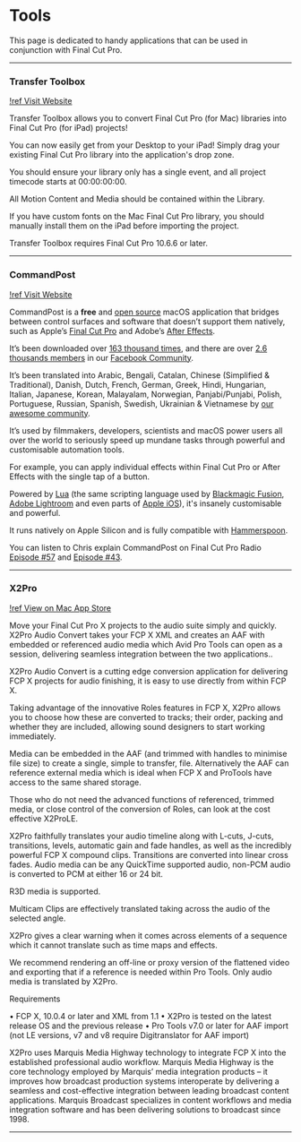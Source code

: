 # Tools

This page is dedicated to handy applications that can be used in conjunction with Final Cut Pro.

---

### Transfer Toolbox

[!ref Visit Website](https://transfertoolbox.io)

Transfer Toolbox allows you to convert Final Cut Pro (for Mac) libraries into Final Cut Pro (for iPad) projects!

You can now easily get from your Desktop to your iPad! Simply drag your existing Final Cut Pro library into the application's drop zone.

You should ensure your library only has a single event, and all project timecode starts at 00:00:00:00.

All Motion Content and Media should be contained within the Library.

If you have custom fonts on the Mac Final Cut Pro library, you should manually install them on the iPad before importing the project.

Transfer Toolbox requires Final Cut Pro 10.6.6 or later.

---

### CommandPost

[!ref Visit Website](https://commandpost.io)

CommandPost is a **free** and [open source](https://github.com/CommandPost/CommandPost/blob/develop/LICENSE.md) macOS application that bridges between control surfaces and software that doesn’t support them natively, such as Apple’s [Final Cut Pro](https://www.apple.com/final-cut-pro/) and Adobe’s [After Effects](https://www.adobe.com/products/aftereffects.html).

It’s been downloaded over [163 thousand times](https://hanadigital.github.io/grev/?user=commandpost&repo=commandpost), and there are over [2.6 thousands members](https://www.facebook.com/groups/commandpost/members) in our [Facebook Community](https://www.facebook.com/groups/commandpost/).

It’s been translated into Arabic, Bengali, Catalan, Chinese (Simplified & Traditional), Danish, Dutch, French, German, Greek, Hindi, Hungarian, Italian, Japanese, Korean, Malayalam, Norwegian, Panjabi/Punjabi, Polish, Portuguese, Russian, Spanish, Swedish, Ukrainian & Vietnamese by [our awesome community](https://poeditor.com/join/project/QWvOQlF1Sy).

It’s used by filmmakers, developers, scientists and macOS power users all over the world to seriously speed up mundane tasks through powerful and customisable automation tools.

For example, you can apply individual effects within Final Cut Pro or After Effects with the single tap of a button.

Powered by [Lua](https://dev.commandpost.io/lua/overview/) (the same scripting language used by [Blackmagic Fusion](https://www.blackmagicdesign.com/products/fusion/), [Adobe Lightroom](https://www.adobe.com/au/products/photoshop-lightroom.html) and even parts of [Apple iOS](https://twitter.com/_inside/status/1026173832527265792)), it's insanely customisable and powerful.

It runs natively on Apple Silicon and is fully compatible with [Hammerspoon](http://www.hammerspoon.org).

You can listen to Chris explain CommandPost on Final Cut Pro Radio [Episode #57](http://fcpradio.com/episode057.html) and [Episode #43](http://fcpradio.com/episodes/episode043.html).

---

### X2Pro

[!ref View on Mac App Store](https://apps.apple.com/ph/app/x2pro-audio-convert/id501688639?mt=12)

Move your Final Cut Pro X projects to the audio suite simply and quickly. X2Pro Audio Convert takes your FCP X XML and creates an AAF with embedded or referenced audio media which Avid Pro Tools can open as a session, delivering seamless integration between the two applications..

X2Pro Audio Convert is a cutting edge conversion application for delivering FCP X projects for audio finishing, it is easy to use directly from within FCP X.

Taking advantage of the innovative Roles features in FCP X, X2Pro allows you to choose how these are converted to tracks; their order, packing and whether they are included, allowing sound designers to start working immediately.

Media can be embedded in the AAF (and trimmed with handles to minimise file size) to create a single, simple to transfer, file. Alternatively the AAF can reference external media which is ideal when FCP X and ProTools have access to the same shared storage.

Those who do not need the advanced functions of referenced, trimmed media, or close control of the conversion of Roles, can look at the cost effective X2ProLE.

X2Pro faithfully translates your audio timeline along with L-cuts, J-cuts, transitions, levels, automatic gain and fade handles, as well as the incredibly powerful FCP X compound clips. Transitions are converted into linear cross fades. Audio media can be any QuickTime supported audio, non-PCM audio is converted to PCM at either 16 or 24 bit.

R3D media is supported.

Multicam Clips are effectively translated taking across the audio of the selected angle.

X2Pro gives a clear warning when it comes across elements of a sequence which it cannot translate such as time maps and effects.

We recommend rendering an off-line or proxy version of the flattened video and exporting that if a reference is needed within Pro Tools. Only audio media is translated by X2Pro.

Requirements

• FCP X, 10.0.4 or later and XML from 1.1
• X2Pro is tested on the latest release OS and the previous release
• Pro Tools v7.0 or later for AAF import (not LE versions, v7 and v8 require Digitranslator for AAF import)

X2Pro uses Marquis Media Highway technology to integrate FCP X into the established professional audio workflow. Marquis Media Highway is the core technology employed by Marquis’ media integration products – it improves how broadcast production systems interoperate by delivering a seamless and cost-effective integration between leading broadcast content applications. Marquis Broadcast specializes in content workflows and media integration software and has been delivering solutions to broadcast since 1998.

---

<script src="https://giscus.app/client.js"
        data-repo="CommandPost/FCPCafe"
        data-repo-id="MDEwOlJlcG9zaXRvcnk5NTAwMjEwMg=="
        data-category="Website Discussions"
        data-category-id="DIC_kwDOBamd9s4CW0qy"
        data-mapping="title"
        data-strict="0"
        data-reactions-enabled="1"
        data-emit-metadata="0"
        data-input-position="bottom"
        data-theme="preferred_color_scheme"
        data-lang="en"
        data-loading="lazy"
        crossorigin="anonymous"
        async>
</script>